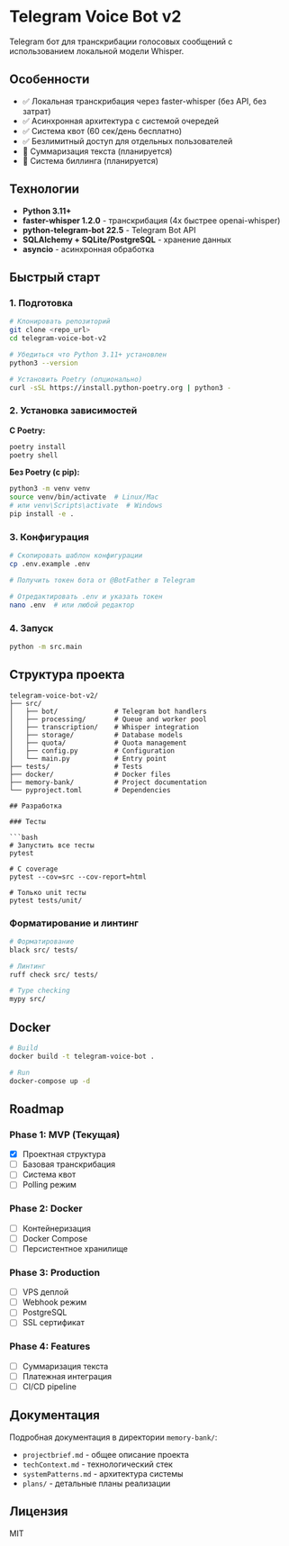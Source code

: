 # Telegram Voice Bot v2

Telegram бот для транскрибации голосовых сообщений с использованием локальной модели Whisper.

## Особенности

- ✅ Локальная транскрибация через faster-whisper (без API, без затрат)
- ✅ Асинхронная архитектура с системой очередей
- ✅ Система квот (60 сек/день бесплатно)
- ✅ Безлимитный доступ для отдельных пользователей
- 🚧 Суммаризация текста (планируется)
- 🚧 Система биллинга (планируется)

## Технологии

- **Python 3.11+**
- **faster-whisper 1.2.0** - транскрибация (4x быстрее openai-whisper)
- **python-telegram-bot 22.5** - Telegram Bot API
- **SQLAlchemy + SQLite/PostgreSQL** - хранение данных
- **asyncio** - асинхронная обработка

## Быстрый старт

### 1. Подготовка

```bash
# Клонировать репозиторий
git clone <repo_url>
cd telegram-voice-bot-v2

# Убедиться что Python 3.11+ установлен
python3 --version

# Установить Poetry (опционально)
curl -sSL https://install.python-poetry.org | python3 -
```

### 2. Установка зависимостей

**С Poetry:**
```bash
poetry install
poetry shell
```

**Без Poetry (с pip):**
```bash
python3 -m venv venv
source venv/bin/activate  # Linux/Mac
# или venv\Scripts\activate  # Windows
pip install -e .
```

### 3. Конфигурация

```bash
# Скопировать шаблон конфигурации
cp .env.example .env

# Получить токен бота от @BotFather в Telegram

# Отредактировать .env и указать токен
nano .env  # или любой редактор
```

### 4. Запуск

```bash
python -m src.main
```

## Структура проекта

```
telegram-voice-bot-v2/
├── src/
│   ├── bot/              # Telegram bot handlers
│   ├── processing/       # Queue and worker pool
│   ├── transcription/    # Whisper integration
│   ├── storage/          # Database models
│   ├── quota/            # Quota management
│   ├── config.py         # Configuration
│   └── main.py           # Entry point
├── tests/                # Tests
├── docker/               # Docker files
├── memory-bank/          # Project documentation
└── pyproject.toml        # Dependencies

## Разработка

### Тесты

```bash
# Запустить все тесты
pytest

# С coverage
pytest --cov=src --cov-report=html

# Только unit тесты
pytest tests/unit/
```

### Форматирование и линтинг

```bash
# Форматирование
black src/ tests/

# Линтинг
ruff check src/ tests/

# Type checking
mypy src/
```

## Docker

```bash
# Build
docker build -t telegram-voice-bot .

# Run
docker-compose up -d
```

## Roadmap

### Phase 1: MVP (Текущая)
- [x] Проектная структура
- [ ] Базовая транскрибация
- [ ] Система квот
- [ ] Polling режим

### Phase 2: Docker
- [ ] Контейнеризация
- [ ] Docker Compose
- [ ] Персистентное хранилище

### Phase 3: Production
- [ ] VPS деплой
- [ ] Webhook режим
- [ ] PostgreSQL
- [ ] SSL сертификат

### Phase 4: Features
- [ ] Суммаризация текста
- [ ] Платежная интеграция
- [ ] CI/CD pipeline

## Документация

Подробная документация в директории `memory-bank/`:
- `projectbrief.md` - общее описание проекта
- `techContext.md` - технологический стек
- `systemPatterns.md` - архитектура системы
- `plans/` - детальные планы реализации

## Лицензия

MIT
